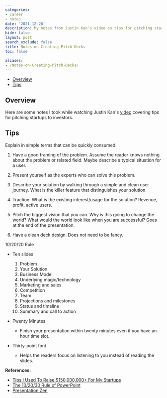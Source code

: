 ```yaml
---
categories:
- career
- notes
date: '2021-12-28'
description: My notes from Justin Kan's video on tips for pitching startups to investors.
hide: false
layout: post
search_exclude: false
title: Notes on Creating Pitch Decks
toc: false

aliases:
- /Notes-on-Creating-Pitch-Decks/
---
```


* [Overview](#overview)
* [Tips](#tips)



## Overview

Here are some notes I took while watching Justin Kan's [video](https://www.youtube.com/watch?v=Lv513WIP1T0) covering tips for pitching startups to investors.


## Tips
Explain in simple terms that can be quickly consumed.

1. Have a good framing of the problem. Assume the reader knows nothing about the problem or related field. Maybe describe a typical situation for a user.

2. Present yourself as the experts who can solve this problem.

3. Describe your solution by walking through a simple and clean user journey. What is the killer feature that distinguishes your solution.

4. Traction: What is the existing interest/usage for the solution? Revenue, profit, active users.

5. Pitch the biggest vision that you can. Why is this going to change the world? What would the world look like when you are successful? Goes at the end of the presentation.

6. Have a clean deck design. Does not need to be fancy.

10/20/20 Rule

* Ten slides

  1. Problem
  2. Your Solution
  3. Business Model
  4. Underlying magic/technology
  5. Marketing and sales
  6. Competition
  7. Team
  8. Projections and milestones
  9. Status and timeline
  10. Summary and call to action

* Twenty MInutes

  * Finish your presentation within twenty minutes even if you have an hour time slot.

* Thirty-point font

  * Helps the readers focus on listening to you instead of reading the slides.

   

**References:**

* [Tips I Used To Raise $150,000,000+ For My Startups](https://www.youtube.com/watch?v=Lv513WIP1T0)
* [The 10/20/30 Rule of PowerPoint](https://guykawasaki.com/the_102030_rule/)
* [Presentation Zen](https://www.presentationzen.com/)

